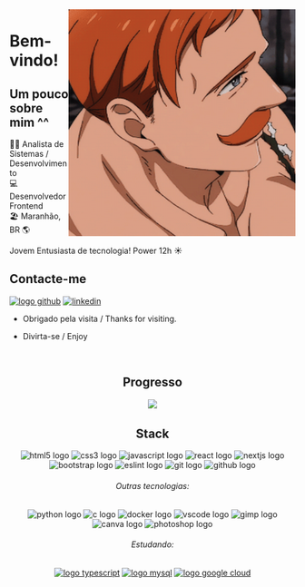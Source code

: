 <img align="right" width="400" height="400" src="https://raw.githubusercontent.com/gabrielf7/gabrielf7/master/src/original-escanor.gif" >
 
# Bem-vindo!
 
## Um pouco sobre mim ^^

:man_student: Analista de Sistemas / Desenvolvimento
</br>
:computer: Desenvolvedor Frontend
</br>
:beach_umbrella: Maranhão, BR :earth_americas:

Jovem Entusiasta de tecnologia! Power 12h :sunny: 

## Contacte-me 
[![logo github](https://img.shields.io/badge/GitHub-100000?style=for-the-badge&logo=github&logoColor=white)](https://github.com/gabrielf7)
[![linkedin](https://img.shields.io/badge/linkedin-0A66C2?style=for-the-badge&logo=linkedin&logoColor=white)](https://www.linkedin.com/in/gabrielf5/)
 
- Obrigado pela visita / Thanks for visiting. 
 
- Divirta-se / Enjoy 

&nbsp; 

<div align="center">
 
## Progresso

<div>
<img src="https://github-profile-summary-cards.vercel.app/api/cards/profile-details?username=gabrielf7&theme=vue"/>
</div>

<!--

<a href="https://github.com/gabrielf7">
<img width="44%" src="https://github-readme-stats.vercel.app/api?username=gabrielf7&show_icons=true&theme=vue-dark&include_all_commits=true&count_private=true"/>
<img width="32%" src="https://github-readme-stats.vercel.app/api/top-langs/?username=gabrielf7&layout=compact&langs_count=7&theme=vue-dark"/>

-->

</div>

<div align="center">
 
## Stack

<img src="https://cdn.jsdelivr.net/gh/devicons/devicon/icons/html5/html5-original.svg" height="40" width="60" alt="html5 logo" />
<img src="https://cdn.jsdelivr.net/gh/devicons/devicon/icons/css3/css3-original.svg" height="40" width="60" alt="css3 logo" />
<img src="https://cdn.jsdelivr.net/gh/devicons/devicon/icons/javascript/javascript-plain.svg" height="40" width="60" alt="javascript logo" />
<img src="https://cdn.jsdelivr.net/gh/devicons/devicon/icons/react/react-original.svg" height="40" width="60" alt="react logo" />
<img src="https://cdn.jsdelivr.net/gh/devicons/devicon/icons/nextjs/nextjs-original.svg" height="40" width="60" alt="nextjs logo" />
<img src="https://cdn.jsdelivr.net/gh/devicons/devicon/icons/bootstrap/bootstrap-original.svg" height="40" width="70" alt="bootstrap logo" />
<img src="https://cdn.jsdelivr.net/gh/devicons/devicon/icons/eslint/eslint-original.svg" height="40" width="60" alt="eslint logo" />
<img src="https://cdn.jsdelivr.net/gh/devicons/devicon/icons/git/git-original.svg" height="40" width="60" alt="git logo" />
<img src="https://cdn.jsdelivr.net/gh/devicons/devicon/icons/github/github-original.svg" height="40" width="60" alt="github logo" />

###### Outras tecnologias:

<img src="https://cdn.jsdelivr.net/gh/devicons/devicon/icons/python/python-original.svg" height="40" width="60" alt="python logo" />      
<img src="https://cdn.jsdelivr.net/gh/devicons/devicon/icons/c/c-original.svg" height="40" width="60" alt="c logo" />
<img src="https://cdn.jsdelivr.net/gh/devicons/devicon/icons/docker/docker-original.svg" height="40" width="60" alt="docker logo" />
<img src="https://cdn.jsdelivr.net/gh/devicons/devicon/icons/vscode/vscode-original.svg" height="40" width="60" alt="vscode logo" />
<img src="https://cdn.jsdelivr.net/gh/devicons/devicon/icons/gimp/gimp-original.svg" height="40" width="60" alt="gimp logo" />
<img src="https://cdn.jsdelivr.net/gh/devicons/devicon/icons/canva/canva-original.svg" height="40" width="60" alt="canva logo" />
<img src="https://cdn.jsdelivr.net/gh/devicons/devicon/icons/photoshop/photoshop-plain.svg" height="40" width="60" alt="photoshop logo" /> 

###### Estudando: 

[![logo typescript](https://img.shields.io/badge/TypeScript-007ACC?style=for-the-badge&logo=typescript&logoColor=white)](#)
[![logo mysql](https://img.shields.io/badge/MySQL-00000F?style=for-the-badge&logo=mysql&logoColor=white)](#)
[![logo google cloud](https://img.shields.io/badge/Google_Cloud-4285F4?style=for-the-badge&logo=google-cloud&logoColor=white)](#)

</div>

&nbsp; 

